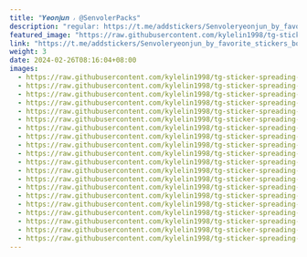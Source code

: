 ```yaml
---
title: "𝒀𝒆𝒐𝒏𝒋𝒖𝒏 ៸ @SenvolerPacks"
description: "regular: https://t.me/addstickers/Senvoleryeonjun_by_favorite_stickers_bot"
featured_image: "https://raw.githubusercontent.com/kylelin1998/tg-sticker-spreading-worldwide-images/main/img/29b17c37-1af1-40c2-ad2e-414329bac324.jpg"
link: "https://t.me/addstickers/Senvoleryeonjun_by_favorite_stickers_bot"
weight: 3
date: 2024-02-26T08:16:04+08:00
images:
  - https://raw.githubusercontent.com/kylelin1998/tg-sticker-spreading-worldwide-images/main/img/29b17c37-1af1-40c2-ad2e-414329bac324.jpg
  - https://raw.githubusercontent.com/kylelin1998/tg-sticker-spreading-worldwide-images/main/img/ea0686d9-caa6-420c-976c-ddba099c02b1.jpg
  - https://raw.githubusercontent.com/kylelin1998/tg-sticker-spreading-worldwide-images/main/img/7389100c-803f-4ae4-829b-9494cd124af9.jpg
  - https://raw.githubusercontent.com/kylelin1998/tg-sticker-spreading-worldwide-images/main/img/331a3a3a-4e6f-43f8-a329-dbc0e4adfa9c.jpg
  - https://raw.githubusercontent.com/kylelin1998/tg-sticker-spreading-worldwide-images/main/img/c1cf59be-9435-48b6-bfdd-11946b7321cb.jpg
  - https://raw.githubusercontent.com/kylelin1998/tg-sticker-spreading-worldwide-images/main/img/e5827593-9ef0-4cd6-a190-ca9ff5ad772a.jpg
  - https://raw.githubusercontent.com/kylelin1998/tg-sticker-spreading-worldwide-images/main/img/dd663e61-0743-4470-b33d-c7e48d492b36.jpg
  - https://raw.githubusercontent.com/kylelin1998/tg-sticker-spreading-worldwide-images/main/img/c8f26125-1a7f-42fb-806b-a722e55d4697.jpg
  - https://raw.githubusercontent.com/kylelin1998/tg-sticker-spreading-worldwide-images/main/img/68a7161e-b9bf-48fb-aed2-adc309612401.jpg
  - https://raw.githubusercontent.com/kylelin1998/tg-sticker-spreading-worldwide-images/main/img/a4258466-b4ce-4162-a455-3341ed678a7b.jpg
  - https://raw.githubusercontent.com/kylelin1998/tg-sticker-spreading-worldwide-images/main/img/c885cd87-20f3-45f8-9bf5-993a522b1eb7.jpg
  - https://raw.githubusercontent.com/kylelin1998/tg-sticker-spreading-worldwide-images/main/img/0b3f69e0-059a-449b-84d5-59d2695a467f.jpg
  - https://raw.githubusercontent.com/kylelin1998/tg-sticker-spreading-worldwide-images/main/img/fe835741-bc12-43b6-991e-93c9210ff43d.jpg
  - https://raw.githubusercontent.com/kylelin1998/tg-sticker-spreading-worldwide-images/main/img/4cb9d97d-b415-404c-bba7-9cc563079915.jpg
  - https://raw.githubusercontent.com/kylelin1998/tg-sticker-spreading-worldwide-images/main/img/cbb030e8-0a37-49b8-92b9-8defa96b8ef6.jpg
  - https://raw.githubusercontent.com/kylelin1998/tg-sticker-spreading-worldwide-images/main/img/1e9bd558-cf59-498f-a50e-aa6ae476a6ce.jpg
  - https://raw.githubusercontent.com/kylelin1998/tg-sticker-spreading-worldwide-images/main/img/0a653b5a-0386-4c5f-b945-4345a622920c.jpg
  - https://raw.githubusercontent.com/kylelin1998/tg-sticker-spreading-worldwide-images/main/img/04506545-1b17-4df1-b91e-86df2a340b8d.jpg
  - https://raw.githubusercontent.com/kylelin1998/tg-sticker-spreading-worldwide-images/main/img/d513cc87-de06-433b-adf0-eac3da8e5cc5.jpg
  - https://raw.githubusercontent.com/kylelin1998/tg-sticker-spreading-worldwide-images/main/img/e6c642e4-b2f3-41fc-9908-f1e92b9caa0d.jpg
---
```

